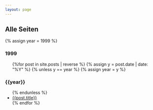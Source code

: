 ```yaml
---
layout: page
---
```

## Alle Seiten
{% assign year = 1999 %}
<h3>1999</h3>
<ul>
{%for post in site.posts | reverse %}
{% assign y = post.date | date: "%Y" %}
{% unless y == year %}
{% assign year = y %}
</ul>
<h3>{{year}}</h3>
<ul>
{% endunless %}
<li><a href="{{site.baseurl}}{{post.url}}">{{post.title}}</a></li>
{% endfor %}
</ul>
